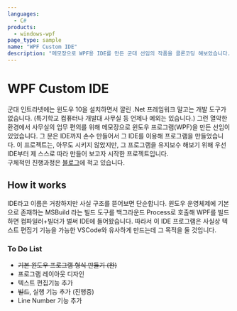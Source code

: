 ```yaml
---
languages:
  - C#
products:
  - windows-wpf
page_type: sample
name: "WPF Custom IDE"
description: "메모장으로 WPF용 IDE를 만든 군대 선임의 작품을 클론코딩 해보았습니다."
---
```


# WPF Custom IDE

군대 인트라넷에는 윈도우 10을 설치하면서 깔린 .Net 프레임워크 말고는 개발 도구가 없습니다. (특기학교 컴퓨터나 개발대 사무실 등 언제나 예외는 있습니다.) 그런 열악한 환경에서 사무실의 업무 편의를 위해 메모장으로 윈도우 프로그램(WPF)을 만든 선임이 있었습니다. 그 분은 IDE까지 손수 만들어서 그 IDE를 이용해 프로그램을 만들었습니다.
이 프로젝트는, 아무도 시키지 않았지만, 그 프로그램을 유지보수 해보기 위해 우선 IDE부터 제 스스로 따라 만들어 보고자 시작한 프로젝트입니다.
<br>구체적인 진행과정은 [블로그](https://chinpa.tistory.com)에 적고 있습니다.

## How it works

IDE라고 이름은 거창하지만 사실 구조를 뜯어보면 단순합니다.
윈도우 운영체제에 기본으로 존재하는 MSBuild 라는 빌드 도구를 백그라운드 Process로 호출해 WPF를 빌드하면 컴파일러+빌더가 벌써 IDE에 들어왔습니다.
따라서 이 IDE 프로그램은 사실상 텍스트 편집기 기능을 가능한 VSCode와 유사하게 만드는데 그 목적을 둘 것입니다.

### To Do List

- ~~기본 윈도우 프로그램 형식 만들기 (완)~~
- 프로그램 레이아웃 디자인
- 텍스트 편집기능 추가
- ~~빌드~~, 실행 기능 추가 (진행중)
- Line Number 기능 추가
